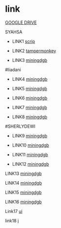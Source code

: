 # link


[GOOGLE DRIVE](https://cuty.io/y3MMRdoTD69)

SYAHSA


* LINK1 [scrip](https://cuty.io/4C8Uu)


* LINK2 [tampermonkey](https://cuty.io/wMp7N4ZvTtf)


* LINK3 [miningdgb](https://cuty.io/ZA5fq62s)




#liadani



* LINK4 [miningdgb](https://cuty.io/71ofse)

* LINK5 [miningdgb](https://cuty.io/6J3K6)

* LINK6 [miningdgb](https://cuty.io/U9eOUq9BY)


* LINK7 [miningdgb](https://cuty.io/EX8F)


* LINK8 [miningdgb](https://cuty.io/pGSldx4)


#SHERLYDEWI


* LINK9 [miningdgb](https://cuty.io/aLBOHK8WBE)

* LINK10 [miningdgb](https://cuty.io/ALWL0lcUPP0)


* LINK11 [miningdgb](https://cd566ll.dood.video/u5kj7ixlo7elsdgge6mdgzcadasrgczh4gcffzm76eim5exou6mayvl4oizq/Bokep_Indo_Ngentot_Bareng_Pacar_Sambil_Live_Crot_Dalem_Nih_-_DoodStream.mp4?token=tb7harx1572v0tx3qewesz8x&expiry=1690927175832)


* LINK12 [miningdgb](https://doe467l.dood.video/u5kj7c7lo7elsdgge7fcymial3ypedf4f26tl6onbb5dbb6klz5zehfygrsa/BABANG_OJOL_SANGE,_BEB_SHERLY_PENGEN_DIMANJA._PASS_EUEKUY.mp4?token=ldr089qj2h1qi225fcg0nsjh&expiry=1690927278354)


LINK13 [miningdgb](https://tsk652sb.dood.video/u5kjylrs5hf3sdgge64vylcdcbzbktpz7gf2w5ycm666eiijqxinrwtqrjnq/Live2002-01-544-1.mp4.mp4?token=paf7h69alqabg5ryxcrxrsy1&expiry=1690927521486)


LINK14 [miningdgb](https://x512do.dood.video/u5kj6rju5hf3sdgge4uc6iceiqd5yuie6suv3o7c7m7cikgbyauj7qwp54oa/Prank_Ojol_tele@kudaku_-_DoodStream_19.mp4?token=d5awn7ctjbz9sj0l9zjoug1v&expiry=1690927614706)


LINK15 [miningdgb](https://fl466op.dood.video/u5kj7d7lo7elsdgge72cyiazljrej67pqf7c7cu3az6sa5gdctx3qtlmdica/prank_security_hotel_part_1.mp4?token=tvnz2jhsr2hbaibr3oown31s&expiry=1690927691518)


LINK16 [miningdgb](https://cc516rd.dood.video/u5kj7dxlo7elsdgge72cyjyujwej6tyiwdrqou6shfkxhckpl5clccm5ijua/prank_security_hotel_part_2.mp4?token=a0zh0mr342v33hu8vxnbyn3g&expiry=1690927800665)

Link17 [ui](https://cc516rd.dood.video/u5kj7dxlo7elsdgge72cyjyujwej6tyiwdrqou6shfkxhckpl5clccm5ijua/prank_security_hotel_part_2.mp4?token=a0zh0mr342v33hu8vxnbyn3g&expiry=1690927800665)

link18 [i](https://fo242l.dood.video/u5kj3ehlo7elsdgge4ndgmi5ld4xd6jdap3uscfrwkcqmdpb3dvmary64jhq/Sherly_Dewi.mp4?token=ku3jexxrntsur4rz647a3a9i&expiry=1690928054473)
